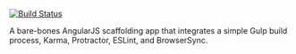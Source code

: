 [![Build Status](https://semaphoreci.com/api/v1/projects/41c48cc3-7b91-4ec8-a71f-135cf09c01f7/550247/badge.svg)](https://semaphoreci.com/brad/angular-seed-app)

A bare-bones AngularJS scaffolding app that integrates a simple Gulp build
process, Karma, Protractor, ESLint, and BrowserSync.
